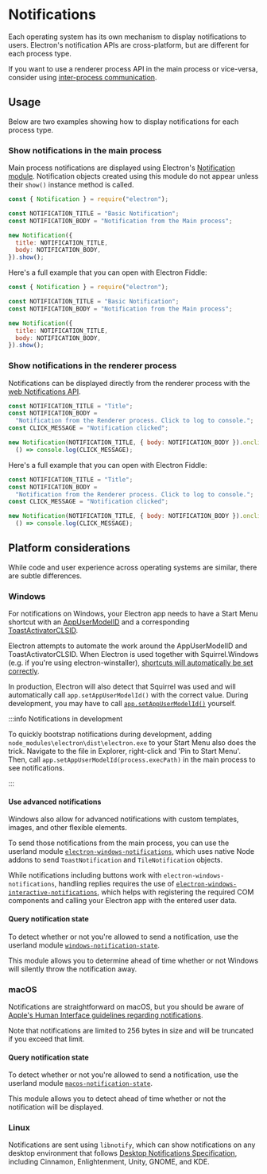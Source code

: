 # Notifications

Each operating system has its own mechanism to display notifications to users. Electron's notification
APIs are cross-platform, but are different for each process type.

If you want to use a renderer process API in the main process or vice-versa, consider using
[inter-process communication](./ipc.md).

## Usage

Below are two examples showing how to display notifications for each process type.

### Show notifications in the main process

Main process notifications are displayed using Electron's [Notification module](../api/notification.md).
Notification objects created using this module do not appear unless their `show()` instance
method is called.

```js title='Main Process'
const { Notification } = require("electron");

const NOTIFICATION_TITLE = "Basic Notification";
const NOTIFICATION_BODY = "Notification from the Main process";

new Notification({
  title: NOTIFICATION_TITLE,
  body: NOTIFICATION_BODY,
}).show();
```

Here's a full example that you can open with Electron Fiddle:

```javascript fiddle='docs/fiddles/features/notifications/main'
const { Notification } = require("electron");

const NOTIFICATION_TITLE = "Basic Notification";
const NOTIFICATION_BODY = "Notification from the Main process";

new Notification({
  title: NOTIFICATION_TITLE,
  body: NOTIFICATION_BODY,
}).show();
```

### Show notifications in the renderer process

Notifications can be displayed directly from the renderer process with the
[web Notifications API](https://developer.mozilla.org/en-US/docs/Web/API/Notifications_API/Using_the_Notifications_API).

```js title='Renderer Process'
const NOTIFICATION_TITLE = "Title";
const NOTIFICATION_BODY =
  "Notification from the Renderer process. Click to log to console.";
const CLICK_MESSAGE = "Notification clicked";

new Notification(NOTIFICATION_TITLE, { body: NOTIFICATION_BODY }).onclick =
  () => console.log(CLICK_MESSAGE);
```

Here's a full example that you can open with Electron Fiddle:

```javascript fiddle='docs/fiddles/features/notifications/renderer'
const NOTIFICATION_TITLE = "Title";
const NOTIFICATION_BODY =
  "Notification from the Renderer process. Click to log to console.";
const CLICK_MESSAGE = "Notification clicked";

new Notification(NOTIFICATION_TITLE, { body: NOTIFICATION_BODY }).onclick =
  () => console.log(CLICK_MESSAGE);
```

## Platform considerations

While code and user experience across operating systems are similar, there
are subtle differences.

### Windows

For notifications on Windows, your Electron app needs to have a Start Menu shortcut with an
[AppUserModelID][app-user-model-id] and a corresponding [ToastActivatorCLSID][toast-activator-clsid].

Electron attempts to automate the work around the AppUserModelID and ToastActivatorCLSID. When
Electron is used together with Squirrel.Windows (e.g. if you're using electron-winstaller),
[shortcuts will automatically be set correctly][squirrel-events].

In production, Electron will also detect that Squirrel was used and will automatically call
`app.setAppUserModelId()` with the correct value. During development, you may have
to call [`app.setAppUserModelId()`][set-app-user-model-id] yourself.

:::info Notifications in development

To quickly bootstrap notifications during development, adding
`node_modules\electron\dist\electron.exe` to your Start Menu also does the
trick. Navigate to the file in Explorer, right-click and 'Pin to Start Menu'.
Then, call `app.setAppUserModelId(process.execPath)` in the main process to see notifications.

:::

#### Use advanced notifications

Windows also allow for advanced notifications with custom templates, images, and other flexible
elements.

To send those notifications from the main process, you can use the userland module
[`electron-windows-notifications`](https://github.com/felixrieseberg/electron-windows-notifications),
which uses native Node addons to send `ToastNotification` and `TileNotification` objects.

While notifications including buttons work with `electron-windows-notifications`,
handling replies requires the use of
[`electron-windows-interactive-notifications`](https://github.com/felixrieseberg/electron-windows-interactive-notifications),
which helps with registering the required COM components and calling your
Electron app with the entered user data.

#### Query notification state

To detect whether or not you're allowed to send a notification, use the
userland module [`windows-notification-state`][windows-notification-state].

This module allows you to determine ahead of time whether or not Windows will silently throw the
notification away.

### macOS

Notifications are straightforward on macOS, but you should be aware of
[Apple's Human Interface guidelines regarding notifications][apple-notification-guidelines].

Note that notifications are limited to 256 bytes in size and will be truncated
if you exceed that limit.

#### Query notification state

To detect whether or not you're allowed to send a notification, use the userland module
[`macos-notification-state`][macos-notification-state].

This module allows you to detect ahead of time whether or not the notification will be displayed.

### Linux

Notifications are sent using `libnotify`, which can show notifications on any
desktop environment that follows [Desktop Notifications
Specification][notification-spec], including Cinnamon, Enlightenment, Unity,
GNOME, and KDE.

[notification-spec]: https://developer-old.gnome.org/notification-spec/
[app-user-model-id]: https://learn.microsoft.com/en-us/windows/win32/shell/appids
[set-app-user-model-id]: ../api/app.md#appsetappusermodelidid-windows
[squirrel-events]: https://github.com/electron/windows-installer/blob/main/README.md#handling-squirrel-events
[toast-activator-clsid]: https://learn.microsoft.com/en-us/windows/win32/properties/props-system-appusermodel-toastactivatorclsid
[apple-notification-guidelines]: https://developer.apple.com/macos/human-interface-guidelines/system-capabilities/notifications/
[windows-notification-state]: https://github.com/felixrieseberg/windows-notification-state
[macos-notification-state]: https://github.com/felixrieseberg/macos-notification-state
